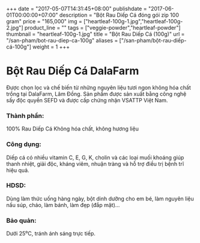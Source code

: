 +++
date = "2017-05-07T14:31:45+08:00"
publishdate = "2017-06-01T00:00:00+07:00"
description = "Bột Rau Diếp Cá đóng gói zip 100 gram"
price = "165,000"
img = ["heartleaf-100g-1.jpg","heartleaf-100g-2.jpg"]
product_line = ""
tags = ["veggie-powder","heartleaf-powder"]
thumbnail = "heartleaf-100g-1.jpg"
title = "Bột Rau Diếp Cá (100g)"
url = "/san-pham/bot-rau-diep-ca-100g"
aliases = ["/san-pham/bột-rau-diếp-cá-100g"]
weight = 1
+++

# Bột Rau Diếp Cá DalaFarm 
                             
Được chọn lọc và chế biến từ những nguyên liệu 
tươi ngon không hóa chất trồng tại DalaFarm, Lâm Đồng. Sản phẩm được 
sản xuất bằng công nghệ sấy độc quyền SEFD và được cấp chứng nhận 
VSATTP Việt Nam.

### Thành phần: 
100% Rau Diếp Cá
Không hóa chất, không hương liệu

### Công dụng: 
Diếp cá có nhiều vitamin C, E, G,
K, cholin và các loại muối khoáng
giúp thanh nhiệt, giải độc, kháng 
viêm, nhuận tràng và hỗ trợ điều 
trị bệnh trĩ hiệu quả.

### HDSD:  
Dùng làm thức uống hàng ngày, 
bột dinh dưỡng cho em bé, làm 
nguyên liệu nấu súp, cháo, làm 
bánh, làm đẹp (đắp mặt)…

### Bảo quản: 
Dưới 25⁰C, tránh ánh sáng trực tiếp.

